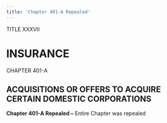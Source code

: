 ```yaml
---
title: 'Chapter 401-A Repealed'
---
```


TITLE XXXVII
                                             
INSURANCE
=============

CHAPTER 401-A
                                             
ACQUISITIONS OR OFFERS TO ACQUIRE CERTAIN DOMESTIC CORPORATIONS
---------------------------------------------------------------

**Chapter 401-A Repealed –** Entire Chapter was repealed
